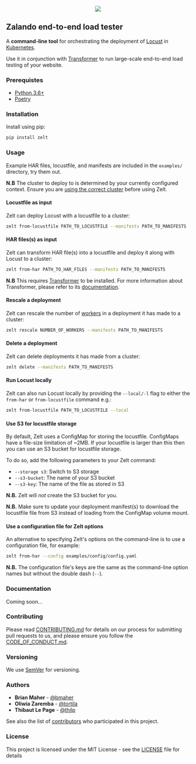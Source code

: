 <p align="center"><img src="images/zelt.png"/></div>

## Zalando end-to-end load tester

A **command-line tool** for orchestrating the deployment of [Locust][] in [Kubernetes][].

Use it in conjunction with [Transformer][] to run large-scale end-to-end load testing of your website.

### Prerequistes

- [Python 3.6+][]
- [Poetry][]

### Installation

Install using pip:

```bash
pip install zelt
```

### Usage

Example HAR files, locustfile, and manifests are included in the `examples/` directory, try them out.

**N.B** The cluster to deploy to is determined by your currently configured context. Ensure you are [using the correct cluster][] before using Zelt.

#### Locustfile as input

Zelt can deploy Locust with a locustfile to a cluster:

```bash
zelt from-locustfile PATH_TO_LOCUSTFILE --manifests PATH_TO_MANIFESTS
```

#### HAR files(s) as input

Zelt can transform HAR file(s) into a locustfile and deploy it along with Locust to a cluster:

```bash
zelt from-har PATH_TO_HAR_FILES --manifests PATH_TO_MANIFESTS
```

**N.B** This requires [Transformer][] to be installed. For more information about Transformer, please refer to its [documentation][].

#### Rescale a deployment

Zelt can rescale the number of [workers][] in a deployment it has made to a cluster:

```bash
zelt rescale NUMBER_OF_WORKERS --manifests PATH_TO_MANIFESTS
```

#### Delete a deployment

Zelt can delete deployments it has made from a cluster:

```bash
zelt delete --manifests PATH_TO_MANIFESTS
```

#### Run Locust locally

Zelt can also run Locust locally by providing the `--local/-l` flag to either the `from-har` or `from-locustfile` command e.g.:

```bash
zelt from-locustfile PATH_TO_LOCUSTFILE --local
```

#### Use S3 for locustfile storage

By default, Zelt uses a ConfigMap for storing the locustfile. ConfigMaps have a file-size limitation of ~2MB. If your locustfile is larger than this then you can use an S3 bucket for locustfile storage.

To do so, add the following parameters to your Zelt command:

- `--storage s3`: Switch to S3 storage
- `--s3-bucket`: The name of your S3 bucket
- `--s3-key`: The name of the file as stored in S3

**N.B.** Zelt will _not_ create the S3 bucket for you.

**N.B.** Make sure to update your deployment manifest(s) to download the locustfile file from S3 instead of loading from the ConfigMap volume mount.

#### Use a configuration file for Zelt options

An alternative to specifying Zelt's options on the command-line is to use a configuration file, for example:

```bash
zelt from-har --config examples/config/config.yaml
```

**N.B.** The configuration file's keys are the same as the command-line option names but without the double dash (`--`).

### Documentation

Coming soon...

### Contributing

Please read [CONTRIBUTING.md](CONTRIBUTING.md) for details on our process for submitting pull requests to us, and please ensure you follow the [CODE_OF_CONDUCT.md](CODE_OF_CONDUCT.md).

### Versioning

We use [SemVer][] for versioning.

### Authors

- **Brian Maher** - [@bmaher][]
- **Oliwia Zaremba** - [@tortila][]
- **Thibaut Le Page** - [@thilp][]

See also the list of [contributors](CONTRIBUTORS.md) who participated in this project.

### License

This project is licensed under the MIT License - see the [LICENSE](LICENSE) file for details

[Locust]: https://locust.io/
[Kubernetes]: https://kubernetes.io/
[Transformer]: https://github.com/zalando-incubator/transformer
[Python 3.6+]: https://www.python.org/downloads/
[Poetry]: https://poetry.eustace.io/docs/#installation
[using the correct cluster]: https://kubernetes.io/docs/reference/kubectl/cheatsheet/#kubectl-context-and-configuration
[documentation]: https://transformer.readthedocs.io/
[workers]: https://docs.locust.io/en/stable/running-locust-distributed.html
[@bmaher]: https://github.com/bmaher
[@tortila]: https://github.com/tortila
[@thilp]: https://github.com/thilp
[SemVer]: http://semver.org/
